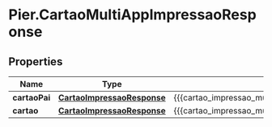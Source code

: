 # Pier.CartaoMultiAppImpressaoResponse

## Properties
Name | Type | Description | Notes
------------ | ------------- | ------------- | -------------
**cartaoPai** | [**CartaoImpressaoResponse**](CartaoImpressaoResponse.md) | {{{cartao_impressao_multiapp_response_cartao_pai_value}}} | [optional] 
**cartao** | [**CartaoImpressaoResponse**](CartaoImpressaoResponse.md) | {{{cartao_impressao_multiapp_response_cartao_filho_value}}} | [optional] 


